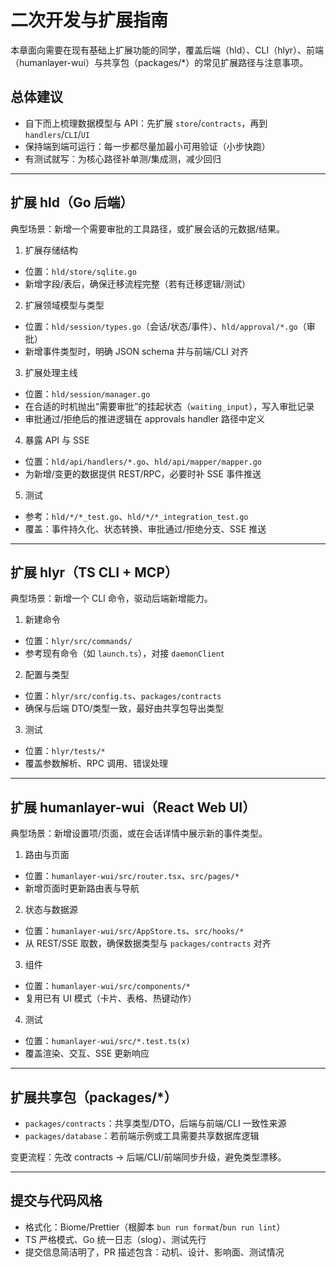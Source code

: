 # 二次开发与扩展指南

本章面向需要在现有基础上扩展功能的同学，覆盖后端（hld）、CLI（hlyr）、前端（humanlayer-wui）与共享包（packages/*）的常见扩展路径与注意事项。

## 总体建议
- 自下而上梳理数据模型与 API：先扩展 `store`/`contracts`，再到 `handlers`/`CLI`/`UI`
- 保持端到端可运行：每一步都尽量加最小可用验证（小步快跑）
- 有测试就写：为核心路径补单测/集成测，减少回归

---

## 扩展 hld（Go 后端）

典型场景：新增一个需要审批的工具路径，或扩展会话的元数据/结果。

1) 扩展存储结构
- 位置：`hld/store/sqlite.go`
- 新增字段/表后，确保迁移流程完整（若有迁移逻辑/测试）

2) 扩展领域模型与类型
- 位置：`hld/session/types.go`（会话/状态/事件）、`hld/approval/*.go`（审批）
- 新增事件类型时，明确 JSON schema 并与前端/CLI 对齐

3) 扩展处理主线
- 位置：`hld/session/manager.go`
- 在合适的时机抛出“需要审批”的挂起状态（`waiting_input`），写入审批记录
- 审批通过/拒绝后的推进逻辑在 approvals handler 路径中定义

4) 暴露 API 与 SSE
- 位置：`hld/api/handlers/*.go`、`hld/api/mapper/mapper.go`
- 为新增/变更的数据提供 REST/RPC，必要时补 SSE 事件推送

5) 测试
- 参考：`hld/*/*_test.go`、`hld/*/*_integration_test.go`
- 覆盖：事件持久化、状态转换、审批通过/拒绝分支、SSE 推送

---

## 扩展 hlyr（TS CLI + MCP）

典型场景：新增一个 CLI 命令，驱动后端新增能力。

1) 新建命令
- 位置：`hlyr/src/commands/`
- 参考现有命令（如 `launch.ts`），对接 `daemonClient`

2) 配置与类型
- 位置：`hlyr/src/config.ts`、`packages/contracts`
- 确保与后端 DTO/类型一致，最好由共享包导出类型

3) 测试
- 位置：`hlyr/tests/*`
- 覆盖参数解析、RPC 调用、错误处理

---

## 扩展 humanlayer-wui（React Web UI）

典型场景：新增设置项/页面，或在会话详情中展示新的事件类型。

1) 路由与页面
- 位置：`humanlayer-wui/src/router.tsx`、`src/pages/*`
- 新增页面时更新路由表与导航

2) 状态与数据源
- 位置：`humanlayer-wui/src/AppStore.ts`、`src/hooks/*`
- 从 REST/SSE 取数，确保数据类型与 `packages/contracts` 对齐

3) 组件
- 位置：`humanlayer-wui/src/components/*`
- 复用已有 UI 模式（卡片、表格、热键动作）

4) 测试
- 位置：`humanlayer-wui/src/*.test.ts(x)`
- 覆盖渲染、交互、SSE 更新响应

---

## 扩展共享包（packages/*）
- `packages/contracts`：共享类型/DTO，后端与前端/CLI 一致性来源
- `packages/database`：若前端示例或工具需要共享数据库逻辑

变更流程：先改 contracts → 后端/CLI/前端同步升级，避免类型漂移。

---

## 提交与代码风格
- 格式化：Biome/Prettier（根脚本 `bun run format`/`bun run lint`）
- TS 严格模式、Go 统一日志（slog）、测试先行
- 提交信息简洁明了，PR 描述包含：动机、设计、影响面、测试情况
